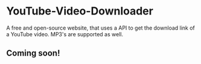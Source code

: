 # YouTube-Video-Downloader
A free and open-source website, that uses a API to get the download link of a YouTube video. MP3's are supported as well.

## Coming soon!

